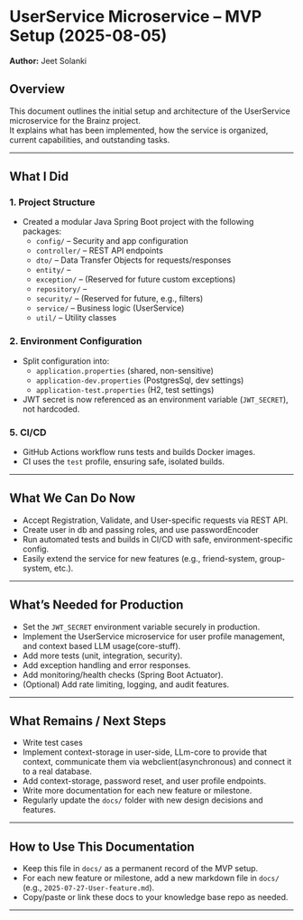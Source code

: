 # UserService Microservice – MVP Setup (2025-08-05)
**Author:** Jeet Solanki

## Overview
This document outlines the initial setup and architecture of the UserService microservice for the Brainz project.  
It explains what has been implemented, how the service is organized, current capabilities, and outstanding tasks.

---


## What I Did

### 1. **Project Structure**
- Created a modular Java Spring Boot project with the following packages:
    - `config/` – Security and app configuration
    - `controller/` – REST API endpoints
    - `dto/` – Data Transfer Objects for requests/responses
    - `entity/` – 
    - `exception/` – (Reserved for future custom exceptions)
    - `repository/` – 
    - `security/` – (Reserved for future, e.g., filters)
    - `service/` – Business logic (UserService)
    - `util/` – Utility classes

### 2. **Environment Configuration**
- Split configuration into:
    - `application.properties` (shared, non-sensitive)
    - `application-dev.properties` (PostgresSql, dev settings)
    - `application-test.properties` (H2, test settings)
- JWT secret is now referenced as an environment variable (`JWT_SECRET`), not hardcoded.


### 5. **CI/CD**
- GitHub Actions workflow runs tests and builds Docker images.
- CI uses the `test` profile, ensuring safe, isolated builds.

---


## What We Can Do Now

- Accept Registration, Validate, and User-specific requests via REST API.
- Create user in db and passing roles, and use passwordEncoder
- Run automated tests and builds in CI/CD with safe, environment-specific config.
- Easily extend the service for new features (e.g., friend-system, group-system, etc.).

---

## What’s Needed for Production

- Set the `JWT_SECRET` environment variable securely in production.
- Implement the UserService microservice for user profile management, and context based LLM usage(core-stuff).
- Add more tests (unit, integration, security).
- Add exception handling and error responses.
- Add monitoring/health checks (Spring Boot Actuator).
- (Optional) Add rate limiting, logging, and audit features.

---

## What Remains / Next Steps

- Write test cases
- Implement context-storage in user-side, LLm-core to provide that context, communicate them via webclient(asynchronous) and connect it to a real database.
- Add context-storage, password reset, and user profile endpoints.
- Write more documentation for each new feature or milestone.
- Regularly update the `docs/` folder with new design decisions and features.

---

## How to Use This Documentation

- Keep this file in `docs/` as a permanent record of the MVP setup.
- For each new feature or milestone, add a new markdown file in `docs/` (e.g., `2025-07-27-User-feature.md`).
- Copy/paste or link these docs to your knowledge base repo as needed.

---